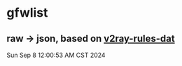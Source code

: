 # gfwlist
## raw -> json, based on [v2ray-rules-dat](https://github.com/Loyalsoldier/v2ray-rules-dat)
Sun Sep  8 12:00:53 AM CST 2024

